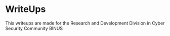 # WriteUps
This writeups are made for the Research and Development Division in Cyber Security Community BINUS
